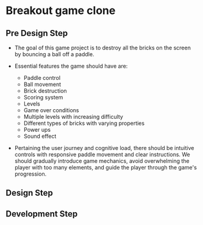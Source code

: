 # Breakout game clone

## Pre Design Step
- The goal of this game project is to destroy all the bricks on the screen by bouncing
a ball off a paddle.

- Essential features the game should have are:
  - Paddle control
  - Ball movement
  - Brick destruction
  - Scoring system
  - Levels
  - Game over conditions
  - Multiple levels with increasing difficulty
  - Different types of bricks with varying properties
  - Power ups
  - Sound effect
  

- Pertaining the user journey and cognitive load, there should be intuitive controls with responsive
paddle movement and clear instructions. We should gradually introduce game mechanics, avoid overwhelming the player with too many elements, 
and guide the player through the game's progression.


## Design Step





## Development Step